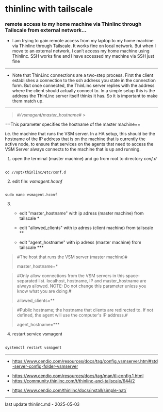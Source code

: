 # thinlinc with tailscale #
### **remote access to my home machine via Thinlinc through Tailscale from external network...**

- I am trying to gain remote access from my laptop to my home machine via Thinlinc through Tailscale.
It works fine on local network. But when I move to an external network,
I can’t access my home machine using Thinlinc. SSH works fine and I have accessed my machine via SSH just fine

___

- Note that ThinLinc connections are a two-step process.
First the client establishes a connection to the ssh address you state in the connection form.
But once connected, the ThinLinc server replies with the address where the client should actually connect to.
In a simple setup this is the address the ThinLinc server itself thinks it has.
So it is important to make them match up.
___
> #*/vsmagent/master_hostname*# >

==This parameter specifies the hostname of the master machine==

i.e. the machine that runs the VSM server.
In a HA setup, this should be the hostname of the IP address
that is on the machine that is currently the active node,
to ensure that services on the agents that need to access
the VSM Server always connects to the machine that is up and running.


1. open the terminal (master machine) and go from root to directory *conf.d*

##
    cd //opt/thinlinc/etc/conf.d

2. edit file: *vsmagent.hconf*

##
    sudo nano vsmagent.hconf


3. - edit "master_hostname" with ip adress (master machine) from tailscale *

   - edit "allowed_clients" with ip adress (client machine) from tailscale **

   - edit "agent_hostname" with ip adress (master machine) from tailscale ***


> #The host that runs the VSM server (master machine)#
>
> master_hostname=*


> #Only allow connections from the VSM servers in this space-separated list.
> localhost, hostname, IP and master_hostname are always allowed. NOTE: Do not
> change this parameter unless you know what you are doing.#
>
> allowed_clients=**


> #Public hostname; the hostname that clients are redirected to. If not
> defined, the agent will use the computer's IP address.#
>
> agent_hostname=***

4. restart service vsmagent

##
    systemctl restart vsmagent
___


* https://www.cendio.com/resources/docs/tag/config_vsmserver.html#std-server-config-folder-vsmserver

- https://www.cendio.com/resources/docs/tag/man/tl-config.1.html
- https://community.thinlinc.com/t/thinlinc-and-tailscale/644/2

+ https://www.cendio.com/thinlinc/docs/install/simple-nat/
___

last update thinlinc.md - 2025-05-03
